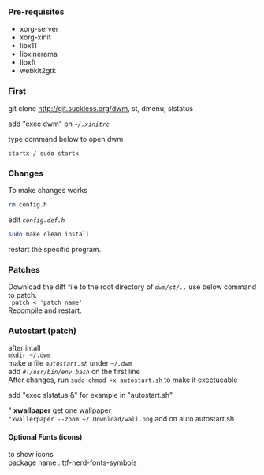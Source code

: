 ### Pre-requisites

- xorg-server 
- xorg-xinit 
- libx11 
- libxinerama 
- libxft 
- webkit2gtk  


### First
git clone http://git.suckless.org/dwm, st, dmenu, slstatus  

add "exec dwm" on *`~/.xinitrc`*  

type command below to open dwm  

`startx / sudo startx`  

### Changes
To make changes works  
```bash  
rm config.h  
```
 edit *`config.def.h`*  

```bash
sudo make clean install  
```
restart the specific program.  

### Patches
Download the diff file to the root directory of *`dwm/st/..`*
use below command to patch.  
` patch < 'patch name'`  
Recompile and restart.   

### Autostart (patch)
after intall  
`mkdir ~/.dwm`  
make a file *`autostart.sh`* under *`~/.dwm`*  
add *`#!/usr/bin/env bash`* on the first line  
After changes, run `sudo chmod +x autostart.sh` to make it exectueable  

add "exec slstatus &" for example in "autostart.sh"  

" **xwallpaper**
get one wallpaper  
`"xwallerpaper --zoom ~/.Download/wall.png` add on auto autostart.sh  


#### Optional Fonts (icons)
to show icons  
package name : ttf-nerd-fonts-symbols  
